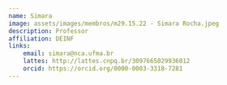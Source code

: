 ```yaml
---
name: Simara
image: assets/images/membros/m29.15.22 - Simara Rocha.jpeg
description: Professor
affiliation: DEINF
links:
	email: simara@nca.ufma.br
	lattes: http://lattes.cnpq.br/3097665029936012
	orcid: https://orcid.org/0000-0003-3318-7281
---
```


